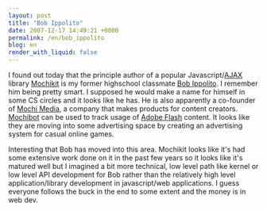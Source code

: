 ```yaml
---
layout: post
title: "Bob Ippolito"
date: 2007-12-17 14:49:21 +0000
permalink: /en/bob_ippolito
blog: en
render_with_liquid: false
---
```


<p>I found out today that the principle author of a popular Javascript/<a href="http://en.wikipedia.org/wiki/AJAX" title="AJAX">AJAX</a> library <a href="http://www.mochikit.com/">Mochikit</a> is my former highschool classmate <a href="http://bob.pythonmac.org/">Bob Ippolito</a>. I remember him being pretty smart. I supposed he would make a name for himself in some CS circles and it looks like he has. He is also apparently a co-founder of <a href="http://mochimedia.com/">Mochi Media</a>, a company that makes products for content creators. <a href="http://www.mochibot.com/">Mochibot</a> can be used to track usage of <a href="http://www.adobe.com/products/flash/">Adobe Flash</a> content. It looks like they are moving into some advertising space by creating an advertising system for casual online games.</p>
<p>Interesting that Bob has moved into this area. Mochikit looks like it's had some extensive work done on it in the past few years so it looks like it's matured well but I imagined a bit more technical, low level path like kernel or low level API development for Bob rather than the relatively high level application/library development in javascript/web applications. I guess everyone follows the buck in the end to some extent and the money is in web dev.</p>
